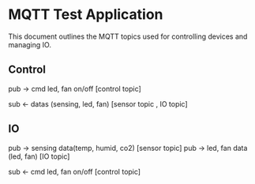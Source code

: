 # MQTT Test Application

This document outlines the MQTT topics used for controlling devices and managing IO.

## Control

pub -> cmd led, fan on/off [control topic]

sub <- datas (sensing, led, fan) [sensor topic , IO topic]

## IO

pub -> sensing data(temp, humid, co2) [sensor topic]
pub -> led, fan data (led, fan)  [IO topic]

sub <- cmd led, fan on/off [control topic]

